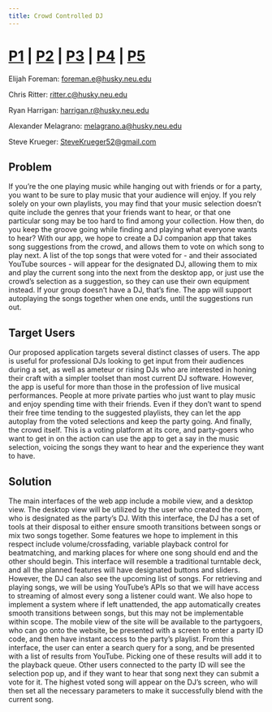 ```yaml
---
title: Crowd Controlled DJ
---
```


# [P1]() | [P2](p2) | [P3](p3) | [P4](p4) | [P5](p5)

Elijah Foreman: foreman.e@husky.neu.edu

Chris Ritter: ritter.c@husky.neu.edu

Ryan Harrigan: harrigan.r@husky.neu.edu

Alexander Melagrano: melagrano.a@husky.neu.edu

Steve Krueger: SteveKrueger52@gmail.com

## Problem
If you’re the one playing music while hanging out with friends or for a party, you want to be sure to play music that your audience will enjoy. If you rely solely on your own playlists, you may find that your music selection doesn’t quite include the genres that your friends want to hear, or that one particular song may be too hard to find among your collection. How then, do you keep the groove going while finding and playing what everyone wants to hear?
With our app, we hope to create a DJ companion app that takes song suggestions from the crowd, and allows them to vote on which song to play next. A list of the top songs that were voted for - and their associated YouTube sources - will appear for the designated DJ, allowing them to mix and play the current song into the next from the desktop app, or just use the crowd’s selection as a suggestion, so they can use their own equipment instead. If your group doesn’t have a DJ, that’s fine. The app will support autoplaying the songs together when one ends, until the suggestions run out.

## Target Users
Our proposed application targets several distinct classes of users. The app is useful for professional DJs looking to get input from their audiences during a set, as well as ameteur or rising DJs who are interested in honing their craft with a simpler toolset than most current DJ software.
However, the app is useful for more than those in the profession of live musical performances. People at more private parties who just want to play music and enjoy spending time with their friends. Even if they don’t want to spend their free time tending to the suggested playlists, they can let the app autoplay from the voted selections and keep the party going. 
And finally, the crowd itself. This is a voting platform at its core, and party-goers who want to get in on the action can use the app to get a say in the music selection, voicing the songs they want to hear and the experience they want to have. 

## Solution
The main interfaces of the web app include a mobile view, and a desktop view. The desktop view will be utilized by the user who created the room, who is designated as the party’s DJ. With this interface, the DJ has a set of tools at their disposal to either ensure smooth transitions between songs or mix two songs together. Some features we hope to implement in this respect include volume/crossfading, variable playback control for beatmatching, and marking places for where one song should end and the other should begin. This interface will resemble a traditional turntable deck, and all the planned features will have designated buttons and sliders. However, the DJ can also see the upcoming list of songs. For retrieving and playing songs, we will be using YouTube’s APIs so that we will have access to streaming of almost every song a listener could want. We also hope to implement a system where if left unattended, the app automatically creates smooth transitions between songs, but this may not be implementable within scope.
The mobile view of the site will be available to the partygoers, who can go onto the website, be presented with a screen to enter a party ID code, and then have instant access to the party’s playlist. From this interface, the user can enter a search query for a song, and be presented with a list of results from YouTube. Picking one of these results will add it to the playback queue. Other users connected to the party ID will see the selection pop up, and if they want to hear that song next they can submit a vote for it. The highest voted song will appear on the DJ’s screen, who will then set all the necessary parameters to make it successfully blend with the current song.

